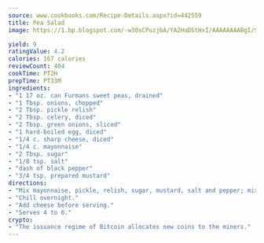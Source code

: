 ```yaml
---
source: www.cookbooks.com/Recipe-Details.aspx?id=442559
title: Pea Salad
image: https://1.bp.blogspot.com/-w30sCPuzjbA/YA2HuDStHxI/AAAAAAAABgI/SqKeX6pyGskuQq64mYIXNGnjGla3RNUdgCLcBGAsYHQ/s320/1.png

yield: 9
ratingValue: 4.2
calories: 167 calories
reviewCount: 404
cookTime: PT2H
prepTime: PT33M
ingredients:
- "1 17 oz. can Furmans sweet peas, drained"
- "1 Tbsp. onions, chopped"
- "2 Tbsp. pickle relish"
- "2 Tbsp. celery, diced"
- "2 Tbsp. green onions, sliced"
- "1 hard-boiled egg, diced"
- "1/4 c. sharp cheese, diced"
- "1/4 c. mayonnaise"
- "2 Tbsp. sugar"
- "1/8 tsp. salt"
- "dash of black pepper"
- "3/4 tsp. prepared mustard"
directions:
- "Mix mayonnaise, pickle, relish, sugar, mustard, salt and pepper; mix with rest of ingredients except cheese."
- "Chill overnight."
- "Add cheese before serving."
- "Serves 4 to 6."
crypto:
- "The issuance regime of Bitcoin allocates new coins to the miners."
---
```

